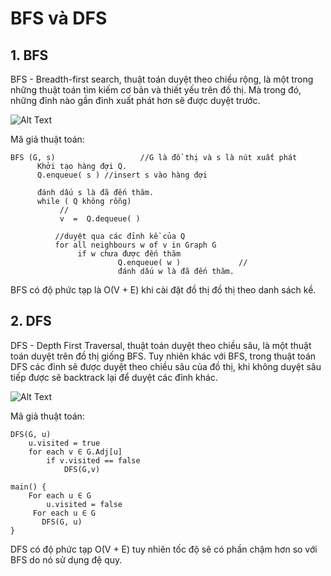 # BFS và DFS
## 1. BFS
BFS - Breadth-first search, thuật toán duyệt theo chiều rộng, là một trong những thuật toán tìm kiếm cơ bản và thiết yếu trên đồ thị. Mà trong đó, những đỉnh nào gần đỉnh xuất phát hơn sẽ được duyệt trước.

![Alt Text](https://upload.wikimedia.org/wikipedia/commons/5/5d/Breadth-First-Search-Algorithm.gif?20100504223639)

Mã giả thuật toán:
```
BFS (G, s)                   //G là đồ thị và s là nút xuất phát
      Khởi tạo hàng đợi Q.
      Q.enqueue( s ) //insert s vào hàng đợi

      đánh dấu s là đã đến thăm.
      while ( Q không rỗng)
           //
           v  =  Q.dequeue( )

          //duyệt qua các đỉnh kề của Q  
          for all neighbours w of v in Graph G
               if w chưa được đến thăm
                        Q.enqueue( w )             //
                        đánh dấu w là đã đến thăm.
```
BFS có độ phức tạp là O(V + E) khi cài đặt đồ thị đồ thị theo danh sách kề.

## 2. DFS
DFS - Depth First Traversal, thuật toán duyệt theo chiều sâu, là một thuật toán duyệt trên đồ thị giống BFS. Tuy nhiên khác với BFS, trong thuật toán DFS các đỉnh sẽ được duyệt theo chiều sâu của đồ thị, khi không duyệt sâu tiếp được sẽ backtrack lại để duyệt các đỉnh khác.

![Alt Text](https://upload.wikimedia.org/wikipedia/commons/7/7f/Depth-First-Search.gif)

Mã giả thuật toán:
```
DFS(G, u)
    u.visited = true
    for each v ∈ G.Adj[u]
        if v.visited == false
            DFS(G,v)
     
main() {
    For each u ∈ G
        u.visited = false
     For each u ∈ G
       DFS(G, u)
}
```
DFS có độ phức tạp O(V + E) tuy nhiên tốc độ sẽ có phần chậm hơn so với BFS do nó sử dụng đệ quy.
